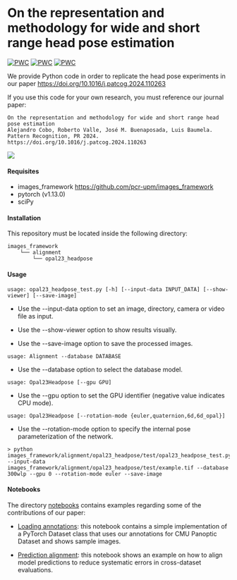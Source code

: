 # On the representation and methodology for wide and short range head pose estimation

[![PWC](https://img.shields.io/endpoint.svg?url=https://paperswithcode.com/badge/on-the-representation-and-methodology-for-1/head-pose-estimation-on-aflw2000)](https://paperswithcode.com/sota/head-pose-estimation-on-aflw2000?p=on-the-representation-and-methodology-for-1)
[![PWC](https://img.shields.io/endpoint.svg?url=https://paperswithcode.com/badge/on-the-representation-and-methodology-for-1/head-pose-estimation-on-panoptic)](https://paperswithcode.com/sota/head-pose-estimation-on-panoptic?p=on-the-representation-and-methodology-for-1)
[![PWC](https://img.shields.io/endpoint.svg?url=https://paperswithcode.com/badge/on-the-representation-and-methodology-for-1/head-pose-estimation-on-biwi)](https://paperswithcode.com/sota/head-pose-estimation-on-biwi?p=on-the-representation-and-methodology-for-1)

We provide Python code in order to replicate the head pose experiments in our paper https://doi.org/10.1016/j.patcog.2024.110263

If you use this code for your own research, you must reference our journal paper:

```
On the representation and methodology for wide and short range head pose estimation
Alejandro Cobo, Roberto Valle, José M. Buenaposada, Luis Baumela.
Pattern Recognition, PR 2024.
https://doi.org/10.1016/j.patcog.2024.110263
```

<img src=samples/opal_panoptic.gif/>

#### Requisites
- images_framework https://github.com/pcr-upm/images_framework
- pytorch (v1.13.0)
- sciPy

#### Installation
This repository must be located inside the following directory:
```
images_framework
    └── alignment
        └── opal23_headpose
```
#### Usage
```
usage: opal23_headpose_test.py [-h] [--input-data INPUT_DATA] [--show-viewer] [--save-image]
```

* Use the --input-data option to set an image, directory, camera or video file as input.

* Use the --show-viewer option to show results visually.

* Use the --save-image option to save the processed images.
```
usage: Alignment --database DATABASE
```

* Use the --database option to select the database model.
```
usage: Opal23Headpose [--gpu GPU]
```

* Use the --gpu option to set the GPU identifier (negative value indicates CPU mode).

```
usage: Opal23Headpose [--rotation-mode {euler,quaternion,6d,6d_opal}]
```

* Use the --rotation-mode option to specify the internal pose parameterization of the network.
```
> python images_framework/alignment/opal23_headpose/test/opal23_headpose_test.py --input-data images_framework/alignment/opal23_headpose/test/example.tif --database 300wlp --gpu 0 --rotation-mode euler --save-image
```

#### Notebooks
The directory [notebooks](notebooks) contains examples regarding some of the contributions of our paper:

* [Loading annotations](notebooks/load_data.ipynb): this notebook contains a simple implementation of a PyTorch Dataset
class that uses our annotations for CMU Panoptic Dataset and shows sample images.

* [Prediction alignment](notebooks/align_predictions.ipynb): this notebook shows an example on how to align model
predictions to reduce systematic errors in cross-dataset evaluations.
